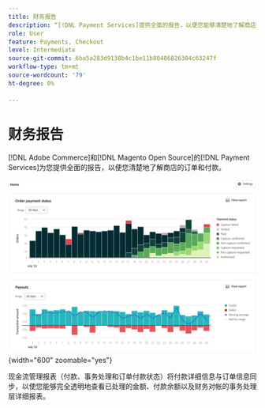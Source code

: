 ```yaml
---
title: 财务报告
description: “[!DNL Payment Services]提供全面的报告，以便您能够清楚地了解商店的订单和付款。”
role: User
feature: Payments, Checkout
level: Intermediate
source-git-commit: 6ba5a283d9138b4c1be11b80486826304c63247f
workflow-type: tm+mt
source-wordcount: '79'
ht-degree: 0%

---
```


# 财务报告

[!DNL Adobe Commerce]和[!DNL Magento Open Source]的[!DNL Payment Services]为您提供全面的报告，以便您清楚地了解商店的订单和付款。

![财务报表视图](assets/reports-view.png){width="600" zoomable="yes"}

现金流管理报表（付款、事务处理和订单付款状态）将付款详细信息与订单信息同步，以使您能够完全透明地查看已处理的金额、付款余额以及财务对帐的事务处理层详细报表。

